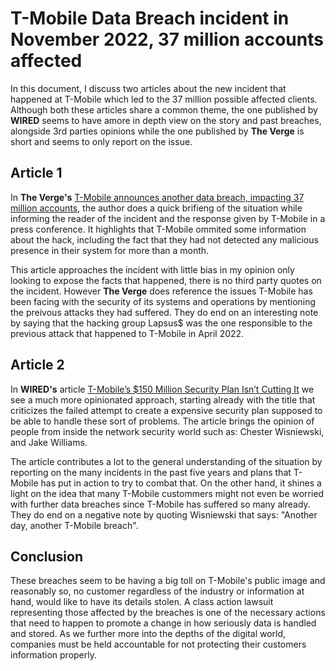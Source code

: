 # T-Mobile Data Breach incident in November 2022, 37 million accounts affected
In this document, I discuss two articles about the new incident that happened at T-Mobile which led to the 37 million possible affected clients. Although both these articles share a common theme, the one published by **WIRED** seems to have  amore in depth view on the story and past breaches, alongside 3rd parties opinions while the one published by **The Verge** is short and seems to only report on the issue.

## Article 1
In **The Verge's** [T-Mobile announces another data breach, impacting 37 million accounts](https://www.theverge.com/2023/1/20/23563825/tmobile-data-breach-api-customer-accounts-hacker-security), the author does a quick brifieng of the situation while informing the reader of the incident and the response given by T-Mobile in a press conference. It highlights that T-Mobile ommited some information about the hack, including the fact that they had not detected any malicious presence in their system for more than a month.

This article approaches the incident with little bias in my opinion only looking to expose the facts that happened, there is no third party quotes on the incident. However **The Verge** does reference the issues T-Mobile has been facing with the security of its systems and operations by mentioning the preivous attacks they had suffered. They do end on an interesting note by saying that the hacking group Lapsus$ was the one responsible to the previous attack that happened to T-Mobile in April 2022.

## Article 2
In **WIRED's** article [T-Mobile’s $150 Million Security Plan Isn’t Cutting It](https://www.wired.com/story/tmobile-data-breach-again/) we see a much more opinionated approach, starting already with the title that criticizes the failed attempt to create a expensive security plan supposed to be able to handle these sort of problems. The article brings the opinion of people from inside the network security world such as: Chester Wisniewski, and Jake Williams. 

The article contributes a lot to the general understanding of the situation by reporting on the many incidents in the past five years and plans that T-Mobile has put in action to try to combat that. On the other hand, it shines a light on the idea that many T-Mobile custommers might not even be worried with further data breaches since T-Mobile has suffered so many already. They do end on a negative note by quoting Wisniewski that says: "Another day, another T-Mobile breach".

## Conclusion
These breaches seem to be having a big toll on T-Mobile's public image and reasonably so, no customer regardless of the industry or information at hand, would like to have its details stolen. A class action lawsuit representing those affected by the breaches is one of the necessary actions that need to happen to promote a change in how seriously data is handled and stored. As we further more into the depths of the digital world, companies must be held accountable for not protecting their customers information properly. 